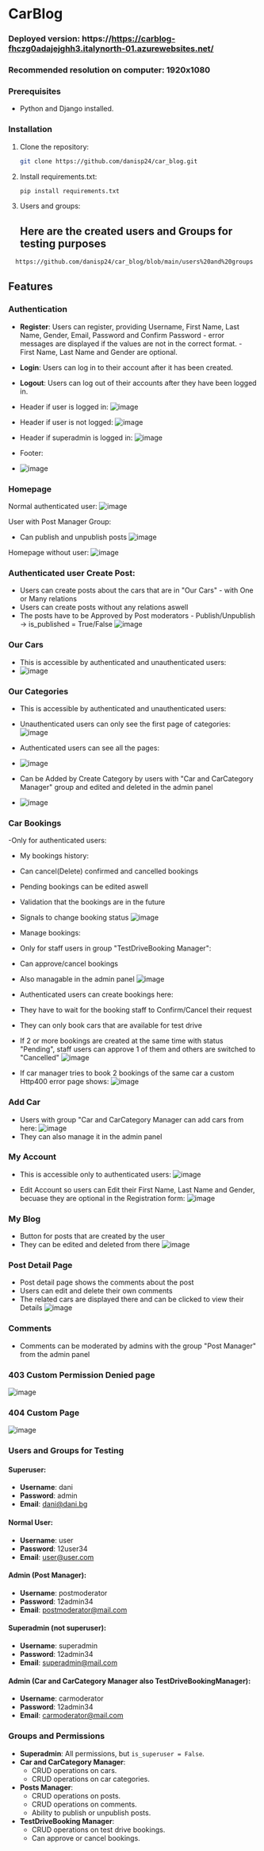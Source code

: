 # CarBlog

### Deployed version: https://https://carblog-fhczg0adajejghh3.italynorth-01.azurewebsites.net/
### Recommended resolution on computer: 1920x1080

### Prerequisites
- Python and Django installed.


### Installation
1. Clone the repository:
   ```sh
   git clone https://github.com/danisp24/car_blog.git
   ```

2. Install requirements.txt:
   ```sh
   pip install requirements.txt
   ```

3. Users and groups:
   ## Here are the created users and Groups for testing purposes
 ```sh
   https://github.com/danisp24/car_blog/blob/main/users%20and%20groups
   ```

## Features
### Authentication
- **Register**: Users can register, providing Username, First Name, Last Name, Gender, Email, Password and Confirm Password - error messages are displayed if the values are not in the correct format. - First Name, Last Name and Gender are optional.
- **Login**: Users can log in to their account after it has been created.
- **Logout**: Users can log out of their accounts after they have been logged in.

- Header if user is logged in:
![image](https://github.com/user-attachments/assets/0e02b22a-cd7c-4afb-b9d3-e10cefebba7f)

- Header if user is not logged:
![image](https://github.com/user-attachments/assets/c9f6d9a8-97ed-43e4-b08a-01b695836fef)

- Header if superadmin is logged in:
![image](https://github.com/user-attachments/assets/a7f7eb2f-825b-4928-8e23-fa12e718a0cf)

- Footer:
- ![image](https://github.com/user-attachments/assets/539c973c-2d11-48c8-af7b-80c27dcb1a70)

### Homepage

Normal authenticated user:
![image](https://github.com/user-attachments/assets/fe1b494a-db68-4488-8570-2ca4b90fd212)

User with Post Manager Group:
- Can publish and unpublish posts
![image](https://github.com/user-attachments/assets/80782da0-a5c5-4f2d-9861-24240d367579)

Homepage without user:
![image](https://github.com/user-attachments/assets/759b5fe6-8033-4dcd-ab10-8b17745088f3)

### Authenticated user Create Post:
- Users can create posts about the cars that are in "Our Cars" - with One or Many relations
- Users can create posts without any relations aswell
- The posts have to be Approved by Post moderators - Publish/Unpublish -> is_published = True/False
![image](https://github.com/user-attachments/assets/01b9e62b-33c9-4f67-9cc0-569b1e27fc01)

### Our Cars
- This is accessible by authenticated and unauthenticated users:
- ![image](https://github.com/user-attachments/assets/385eb92c-ac62-43f7-b40d-36ffe5ed0a5d)

### Our Categories
- This is accessible by authenticated and unauthenticated users:
- Unauthenticated users can only see the first page of categories:
![image](https://github.com/user-attachments/assets/972d4a34-5601-4905-98cc-459e0bd00c04)

- Authenticated users can see all the pages:
- ![image](https://github.com/user-attachments/assets/b5dafe71-c833-4ff2-830c-a4e460d850bc)


- Can be Added by Create Category by users with "Car and CarCategory Manager" group and edited and deleted in the admin panel
- ![image](https://github.com/user-attachments/assets/99cd6852-b785-4dbd-b32d-71ec52c4d32e)

  

### Car Bookings
-Only for authenticated users:
- My bookings history:
- Can cancel(Delete) confirmed and cancelled bookings
- Pending bookings can be edited aswell
- Validation that the bookings are in the future
- Signals to change booking status
![image](https://github.com/user-attachments/assets/bb532ef0-66af-4493-86f4-451c645e45a7)

- Manage bookings:
- Only for staff users in group "TestDriveBooking Manager":
- Can approve/cancel bookings
- Also managable in the admin panel
![image](https://github.com/user-attachments/assets/46044107-3f42-4990-add0-a53ff90e2f08)


- Authenticated users can create bookings here:
- They have to wait for the booking staff to Confirm/Cancel their request
- They can only book cars that are available for test drive
- If 2 or more bookings are created at the same time with status "Pending", staff users can approve 1 of them and others are switched to "Cancelled"
![image](https://github.com/user-attachments/assets/a5641bff-b7eb-496e-9ff8-ae8dc3703cd0)

- If car manager tries to book 2 bookings of the same car a custom Http400 error page shows:
![image](https://github.com/user-attachments/assets/ed9c02eb-0a5a-4d05-9249-43fd138136c5)


### Add Car
- Users with group "Car and CarCategory Manager can add cars from here:
![image](https://github.com/user-attachments/assets/e9e433db-8049-4ed7-95cd-e79f82d6025f)
- They can also manage it in the admin panel


### My Account
- This is accessible only to authenticated users:
![image](https://github.com/user-attachments/assets/7190cf0f-1f29-4805-8e3f-953c888f51fc)

- Edit Account so users can Edit their First Name, Last Name and Gender, becuase they are optional in the Registration form:
![image](https://github.com/user-attachments/assets/9ca0fb9e-a023-45e0-90a5-bf6b55fd04e8)

### My Blog
- Button for posts that are created by the user
- They can be edited and deleted from there
![image](https://github.com/user-attachments/assets/966e8374-b62f-43f1-a266-1df171f2f8cb)

### Post Detail Page
- Post detail page shows the comments about the post
- Users can edit and delete their own comments
- The related cars are displayed there and can be clicked to view their Details
![image](https://github.com/user-attachments/assets/146e9349-0fb4-4709-80e8-3add60d97997)

### Comments
- Comments can be moderated by admins with the group "Post Manager" from the admin panel



### 403 Custom Permission Denied page
![image](https://github.com/user-attachments/assets/c98ed037-2cfd-4815-9f87-e708546c1da3)

### 404 Custom Page
![image](https://github.com/user-attachments/assets/167d2000-6222-432f-995a-03953afda6bb)



### Users and Groups for Testing

#### Superuser:
- **Username**: dani
- **Password**: admin
- **Email**: dani@dani.bg

#### Normal User:
- **Username**: user
- **Password**: 12user34
- **Email**: user@user.com

#### Admin (Post Manager):
- **Username**: postmoderator
- **Password**: 12admin34
- **Email**: postmoderator@mail.com

#### Superadmin (not superuser):
- **Username**: superadmin
- **Password**: 12admin34
- **Email**: superadmin@mail.com

#### Admin (Car and CarCategory Manager also TestDriveBookingManager):
- **Username**: carmoderator
- **Password**: 12admin34
- **Email**: carmoderator@mail.com

### Groups and Permissions

- **Superadmin**: All permissions, but `is_superuser = False`.
- **Car and CarCategory Manager**: 
  - CRUD operations on cars.
  - CRUD operations on car categories.
- **Posts Manager**:
  - CRUD operations on posts.
  - CRUD operations on comments.
  - Ability to publish or unpublish posts.
- **TestDriveBooking Manager**:
  - CRUD operations on test drive bookings.
  - Can approve or cancel bookings.


  





